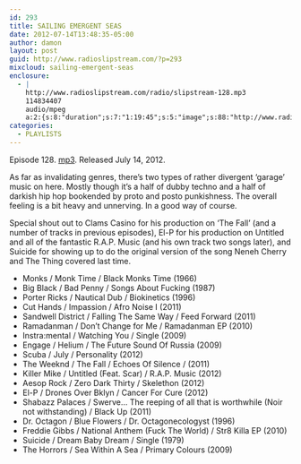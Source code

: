 ```yaml
---
id: 293
title: SAILING EMERGENT SEAS
date: 2012-07-14T13:48:35-05:00
author: damon
layout: post
guid: http://www.radioslipstream.com/?p=293
mixcloud: sailing-emergent-seas
enclosure:
  - |
    http://www.radioslipstream.com/radio/slipstream-128.mp3
    114834407
    audio/mpeg
    a:2:{s:8:"duration";s:7:"1:19:45";s:5:"image";s:88:"http://www.radioslipstream.com/wp/wp-content/plugins/podpress/images/vpreview_center.png";}
categories:
  - PLAYLISTS
---
```

Episode 128. [mp3](/radio/slipstream-128.mp3). Released July 14, 2012.

As far as invalidating genres, there’s two types of rather divergent ‘garage’ music on here. Mostly though it’s a half of dubby techno and a half of darkish hip hop bookended by proto and posto punkishness. The overall feeling is a bit heavy and unnerving. In a good way of course.</p> 

Special shout out to Clams Casino for his production on ‘The Fall’ (and a number of tracks in previous episodes), El-P for his production on Untitled and all of the fantastic R.A.P. Music (and his own track two songs later), and Suicide for showing up to do the original version of the song Neneh Cherry and The Thing covered last time.  

  * Monks / Monk Time / Black Monks Time (1966)
  * Big Black / Bad Penny / Songs About Fucking (1987)
  * Porter Ricks / Nautical Dub / Biokinetics (1996)
  * Cut Hands / Impassion / Afro Noise I (2011)
  * Sandwell District / Falling The Same Way / Feed Forward (2011)
  * Ramadanman / Don’t Change for Me / Ramadanman EP (2010)
  * Instra:mental / Watching You / Single (2009)
  * Engage / Helium / The Future Sound Of Russia (2009)
  * Scuba / July / Personality (2012)
  * The Weeknd / The Fall / Echoes Of Silence / (2011)
  * Killer Mike / Untitled (Feat. Scar) / R.A.P. Music (2012)
  * Aesop Rock / Zero Dark Thirty / Skelethon (2012)
  * El-P / Drones Over Bklyn / Cancer For Cure (2012)
  * Shabazz Palaces / Swerve… The reeping of all that is worthwhile (Noir not withstanding) / Black Up (2011)
  * Dr. Octagon / Blue Flowers / Dr. Octagonecologyst (1996)
  * Freddie Gibbs / National Anthem (Fuck The World) / Str8 Killa EP (2010)
  * Suicide / Dream Baby Dream / Single (1979)
  * The Horrors / Sea Within A Sea / Primary Colours (2009)